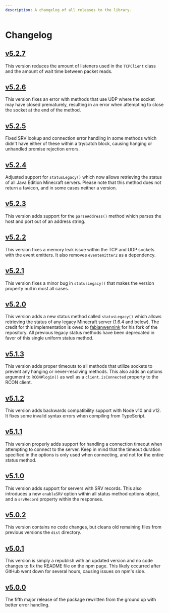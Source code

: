 ```yaml
---
description: A changelog of all releases to the library.
---
```


# Changelog

## [v5.2.7](https://github.com/PassTheMayo/minecraft-server-util/tree/a19037f4f1c91a2a4e840d7999d4ca4148ad59d0)

This version reduces the amount of listeners used in the `TCPClient` class and the amount of wait time between packet reads.

## [v5.2.6](https://github.com/PassTheMayo/minecraft-server-util/tree/83fa9155027010b13fc758d62dbe0f6b0bc5009f)

This version fixes an error with methods that use UDP where the socket may have closed prematurely, resulting in an error when attempting to close the socket at the end of the method.

## [v5.2.5](https://github.com/PassTheMayo/minecraft-server-util/tree/61d331102de11a032cc8295b50c632d284c1954a)

Fixed SRV lookup and connection error handling in some methods which didn't have either of these within a try/catch block, causing hanging or unhandled promise rejection errors.

## [v5.2.4](https://github.com/PassTheMayo/minecraft-server-util/tree/4a3bef82e40306d998c9b0def9d2631d44ba4829)

Adjusted support for `statusLegacy()` which now allows retrieving the status of all Java Edition Minecraft servers. Please note that this method does not return a favicon, and in some cases neither a version.

## [v5.2.3](https://github.com/PassTheMayo/minecraft-server-util/tree/36d8bce0fc9cc64f172af640d079d5b389c958e0)

This version adds support for the `parseAddress()` method which parses the host and port out of an address string.

## [v5.2.2](https://github.com/PassTheMayo/minecraft-server-util/tree/c367afd5138c006f9a0f697bbe3d4109bdc01dbb)

This version fixes a memory leak issue within the TCP and UDP sockets with the event emitters. It also removes `eventemitter2` as a dependency.

## [v5.2.1](https://github.com/PassTheMayo/minecraft-server-util/tree/a3426c8909bd4fb18ebebaea453e2ebb2a950803)

This version fixes a minor bug in `statusLegacy()` that makes the version property null in most all cases.

## [v5.2.0](https://github.com/PassTheMayo/minecraft-server-util/tree/0f7f2ff7e668a901ff83afb6f32d112e6986095f)

This version adds a new status method called `statusLegacy()` which allows retrieving the status of any legacy Minecraft server (1.6.4 and below). The credit for this implementation is owed to [fabianwennink](https://github.com/fabianwennink/minecraft-server-util/blob/master/src/statusFE01All.ts) for his fork of the repository. All previous legacy status methods have been deprecated in favor of this single uniform status method.

## [v5.1.3](https://github.com/PassTheMayo/minecraft-server-util/tree/6100e720b1501ec2718b04bea3ccc2eb6a1203cd)

This version adds proper timeouts to all methods that utilize sockets to prevent any hanging or never-resolving methods. This also adds an options argument to `RCON#login()` as well as a `client.isConnected` property to the RCON client.

## [v5.1.2](https://github.com/PassTheMayo/minecraft-server-util/tree/3d7d21cef0abe4cb4ce11af9c810abc812c10b8c)

This version adds backwards compatibility support with Node v10 and v12. It fixes some invalid syntax errors when compiling from TypeScript.

## [v5.1.1](https://github.com/PassTheMayo/minecraft-server-util/tree/aa6c23a1b7f785edf120c87f05aa4615dadb3e58)

This version properly adds support for handling a connection timeout when attempting to connect to the server. Keep in mind that the timeout duration specified in the options is only used when connecting, and not for the entire status method.

## [v5.1.0](https://github.com/PassTheMayo/minecraft-server-util/tree/5266fe82e0af840447d8a1b3c4b8b2b9cfeef812)

This version adds support for servers with SRV records. This also introduces a new `enableSRV` option within all status method options object, and a `srvRecord` property within the responses.

## [v5.0.2](https://github.com/PassTheMayo/minecraft-server-util/tree/37690a67f825d56ca69804a49e6e8d1658875158)

This version contains no code changes, but cleans old remaining files from previous versions the `dist` directory.

## [v5.0.1](https://github.com/PassTheMayo/minecraft-server-util/tree/62ef29602e282ae0de0f903535630732a3b415d4)

This version is simply a republish with an updated version and no code changes to fix the README file on the npm page. This likely occurred after GitHub went down for several hours, causing issues on npm's side.

## [v5.0.0](https://github.com/PassTheMayo/minecraft-server-util/tree/9c9ed66aaaece0cf4d76ecb643e8f31bceec4fd1)

The fifth major release of the package rewritten from the ground up with better error handling.
